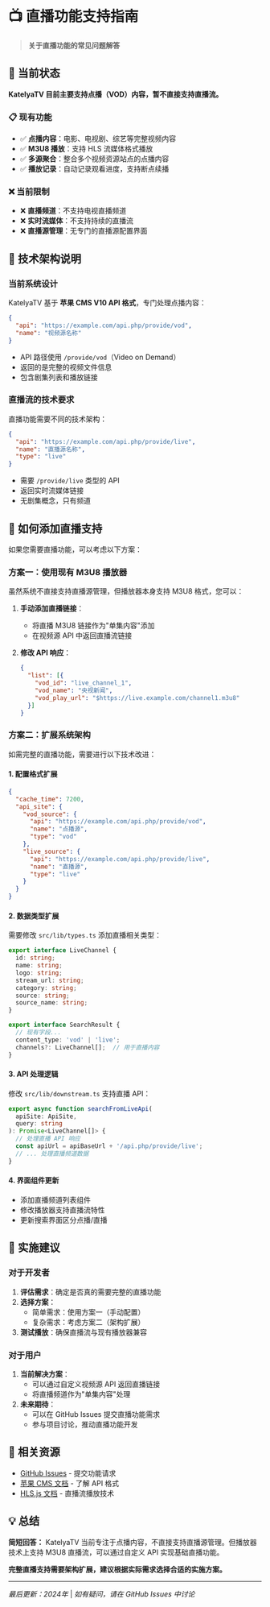 # 📺 直播功能支持指南

> **关于直播功能的常见问题解答**

## 🎯 当前状态

**KatelyaTV 目前主要支持点播（VOD）内容，暂不直接支持直播流。**

### 📋 现有功能
- ✅ **点播内容**：电影、电视剧、综艺等完整视频内容
- ✅ **M3U8 播放**：支持 HLS 流媒体格式播放
- ✅ **多源聚合**：整合多个视频资源站点的点播内容
- ✅ **播放记录**：自动记录观看进度，支持断点续播

### ❌ 当前限制
- ❌ **直播频道**：不支持电视直播频道
- ❌ **实时流媒体**：不支持持续的直播流
- ❌ **直播源管理**：无专门的直播源配置界面

## 🔧 技术架构说明

### 当前系统设计
KatelyaTV 基于 **苹果 CMS V10 API 格式**，专门处理点播内容：

```json
{
  "api": "https://example.com/api.php/provide/vod",
  "name": "视频源名称"
}
```

- API 路径使用 `/provide/vod`（Video on Demand）
- 返回的是完整的视频文件信息
- 包含剧集列表和播放链接

### 直播流的技术要求
直播功能需要不同的技术架构：

```json
{
  "api": "https://example.com/api.php/provide/live",
  "name": "直播源名称",
  "type": "live"
}
```

- 需要 `/provide/live` 类型的 API
- 返回实时流媒体链接
- 无剧集概念，只有频道

## 🚀 如何添加直播支持

如果您需要直播功能，可以考虑以下方案：

### 方案一：使用现有 M3U8 播放器
虽然系统不直接支持直播源管理，但播放器本身支持 M3U8 格式，您可以：

1. **手动添加直播链接**：
   - 将直播 M3U8 链接作为"单集内容"添加
   - 在视频源 API 中返回直播流链接

2. **修改 API 响应**：
   ```json
   {
     "list": [{
       "vod_id": "live_channel_1",
       "vod_name": "央视新闻",
       "vod_play_url": "$https://live.example.com/channel1.m3u8"
     }]
   }
   ```

### 方案二：扩展系统架构
如需完整的直播功能，需要进行以下技术改进：

#### 1. 配置格式扩展
```json
{
  "cache_time": 7200,
  "api_site": {
    "vod_source": {
      "api": "https://example.com/api.php/provide/vod",
      "name": "点播源",
      "type": "vod"
    },
    "live_source": {
      "api": "https://example.com/api.php/provide/live", 
      "name": "直播源",
      "type": "live"
    }
  }
}
```

#### 2. 数据类型扩展
需要修改 `src/lib/types.ts` 添加直播相关类型：

```typescript
export interface LiveChannel {
  id: string;
  name: string;
  logo: string;
  stream_url: string;
  category: string;
  source: string;
  source_name: string;
}

export interface SearchResult {
  // 现有字段...
  content_type: 'vod' | 'live';
  channels?: LiveChannel[];  // 用于直播内容
}
```

#### 3. API 处理逻辑
修改 `src/lib/downstream.ts` 支持直播 API：

```typescript
export async function searchFromLiveApi(
  apiSite: ApiSite,
  query: string
): Promise<LiveChannel[]> {
  // 处理直播 API 响应
  const apiUrl = apiBaseUrl + '/api.php/provide/live';
  // ... 处理直播频道数据
}
```

#### 4. 界面组件更新
- 添加直播频道列表组件
- 修改播放器支持直播流特性
- 更新搜索界面区分点播/直播

## 📝 实施建议

### 对于开发者
1. **评估需求**：确定是否真的需要完整的直播功能
2. **选择方案**：
   - 简单需求：使用方案一（手动配置）
   - 复杂需求：考虑方案二（架构扩展）
3. **测试播放**：确保直播流与现有播放器兼容

### 对于用户
1. **当前解决方案**：
   - 可以通过自定义视频源 API 返回直播链接
   - 将直播频道作为"单集内容"处理
2. **未来期待**：
   - 可以在 GitHub Issues 提交直播功能需求
   - 参与项目讨论，推动直播功能开发

## 🔗 相关资源

- [GitHub Issues](https://github.com/katelya77/KatelyaTV/issues) - 提交功能请求
- [苹果 CMS 文档](https://www.maccms.la/) - 了解 API 格式
- [HLS.js 文档](https://github.com/video-dev/hls.js/) - 直播流播放技术

## 💡 总结

**简短回答：** KatelyaTV 当前专注于点播内容，不直接支持直播源管理。但播放器技术上支持 M3U8 直播流，可以通过自定义 API 实现基础直播功能。

**完整直播支持需要架构扩展，建议根据实际需求选择合适的实施方案。**

---

*最后更新：2024年* | *如有疑问，请在 GitHub Issues 中讨论*